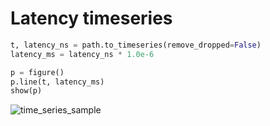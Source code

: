 # Latency timeseries

```python
t, latency_ns = path.to_timeseries(remove_dropped=False)
latency_ms = latency_ns * 1.0e-6

p = figure()
p.line(t, latency_ms)
show(p)
```

![time_series_sample](../imgs/time_series_sample.png)
